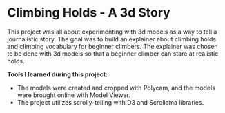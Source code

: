 # Climbing Holds - A 3d Story
This project was all about experimenting with 3d models as a way to tell a journalistic story.
The goal was to build an explainer about climbing holds and climbing vocabulary for beginner climbers. The explainer was chosen to be done with 3d models so that a beginner climber can stare at realistic holds.

**Tools I learned during this project:**
- The models were created and cropped with Polycam, and the models were brought online with Model Viewer.
- The project utilizes scrolly-telling with D3 and Scrollama libraries.
